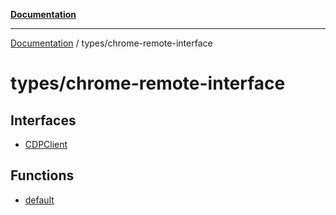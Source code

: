 [**Documentation**](../../README.md)

***

[Documentation](../../README.md) / types/chrome-remote-interface

# types/chrome-remote-interface

## Interfaces

- [CDPClient](interfaces/CDPClient.md)

## Functions

- [default](functions/default.md)
